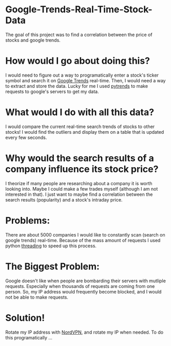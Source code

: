 # Google-Trends-Real-Time-Stock-Data
The goal of this project was to find a correlation between the price of stocks and google trends. 

# How would I go about doing this?
I would need to figure out a way to programatically enter a stock's ticker symbol and search it on [Google Trends](https://trends.google.com/trends/) real-time. Then, I would need a way to extract and store the data. Lucky for me I used [pytrends](https://pypi.org/project/pytrends/) to make requests to google's servers to get my data. 

# What would I do with all this data?
I would compare the current real-time search trends of stocks to other stocks! I would find the outliers and display them on a table that is updated every few seconds.

# Why would the search results of a company influence its stock price?
I theorize if many people are researching about a company it is worth looking into. Maybe I could make a few trades myself (although I am not interested in that). I just want to maybe find a correlation between the search results (popularity) and a stock's intraday price.

# Problems:
There are about 5000 companies I would like to constantly scan (search on google trends) real-time. Because of the mass amount of requests I used python [threading](https://docs.python.org/3/library/threading.html) to speed up this process. 

# The Biggest Problem:
Google doesn't like when people are bombarding their servers with mutliple requests. Especially when thousands of requests are coming from one person. So, my IP address would frequently become blocked, and I would not be able to make requests.

# Solution!
Rotate my IP address with [NordVPN](https://nordvpn.com/cybersecurity-site/), and rotate my IP when needed. To do this programatically ... 
